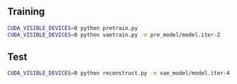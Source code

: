 ## Training

```bash
CUDA_VISIBLE_DEVICES=0 python pretrain.py
CUDA_VISIBLE_DEVICES=0 python vaetrain.py -m pre_model/model.iter-2
```

## Test

```bash
CUDA_VISIBLE_DEVICES=0 python reconstruct.py -m vae_model/model.iter-4
```
